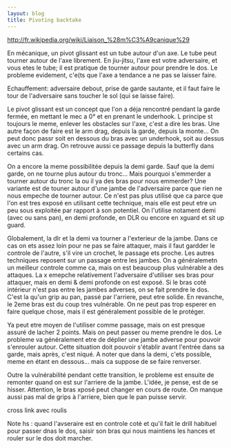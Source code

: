 ```yaml
---
layout: blog
title: Pivoting backtake
---
```

http://fr.wikipedia.org/wiki/Liaison_%28m%C3%A9canique%29

En mécanique, un pivot glissant est un tube autour d'un axe. Le tube peut tourner autour de l'axe librement. En jiu-jitsu, l'axe est votre adversaire, et vous etes le tube; il est pratique de tourner autour pour prendre le dos. Le probleme evidement, c'e(ts que l'axe a tendance a ne pas se laisser faire.

Echauffement: adversaire debout, prise de garde sautante, et il faut faire le tour de l'adversaire sans toucher le sol (qui se laisse faire). 

Le pivot glissant est un concept que l'on a déja rencontré pendant la garde fermée, en mettant le mec a 0° et en prenant le underhook. L principe st toujours le meme, enlever les obstacles sur l'axe, c'est a dire les bras. Une autre façon de faire est le arm drag, depuis la garde, depuis la monte... On peut donc passr soit en dessous du bras avec un underhook, soit au dessus avec un arm drag. On retrouve aussi ce passage depuis la butterfly dans certains cas. 

On a encore la meme possibilitée depuis la demi garde. Sauf que la demi garde, on ne tourne plus autour du tronc...
Mais pourquoi s'emmerder a tourner autour du tronc la ou il ya des bras pour nous emmerder? Une variante est de touner autour d'une jambe de l'adversaire parce que rien ne nous empeche de tourner autour. Ce n'est pas plus utilisé que ca parce que l'on est tres exposé en utilisant cette technique, mais elle est peut etre un peu sous exploitée par rapport à son potentiel. On l'utilise notament demi (avec ou sans pan), en demi profonde, en DLR ou encore en xguard et sit up guard.

Globalement, la dlr et la demi va tourner a l'exterieur de la jambe. Dans ce cas on ets assez loin pour ne pas se faire attaquer, mais il faut gardder le controle de l'autre, s'il vire un crochet, le passage ets proche. Les autres techniques reposent sur un passage entre les jambes. On a généralemetn un meilleur controle comme ca, mais on est beaucoup plus vulnérable a des attaques. La x emepche relativement l'adversaire d'utiliser ses bras pour attaquer, mais en demi & demi profonde on est exposé. Si le bras coté intérieur n'est pas entre les jambes adverses, on se fait prendre le dos. C'est la qu'un grip au pan, passé par l'arriere, peut etre solide. En revanche, le 2eme bras est du coup tres vulnérable. On ne peut pas trop esperer en faire quelque chose, mais il est généralement possible de le protéger.

Ya peut etre moyen de l'utiliser comme passage, mais on est presque assuré de lacher 2 points. Mais on peut passer ou meme prendre le dos. Le probleme va généralement etre de déplier une jambe adverse pour pouvoir s'enrouler autour. Cette situation doit pouvoir s'établir avant l'entrée dans sa garde, mais après, c'est niqué. A noter que dans la demi, c'ets possible, meme en étant en dessous… mais ca suppose de se faire renverser.

Outre la vulnérabilité pendant cette transition, le probleme est ensuite de remonter quand on est sur l'arriere de la jambe. L'idée, je pense, est de se hisser. Attention, le bras xposé peut changer en cours de route. On manque aussi pas mal de grips à l'arriere, bien que le pan puisse servir.


cross link avec roulis

Note hs : quand l'avseraire est en controle coté et qu'il fait le drill habituel pour passer dnas le dos, saisir son bras qui nous maintiens les hances et rouler sur le dos doit marcher.